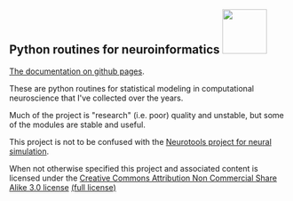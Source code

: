 
## Python routines for neuroinformatics <img src="https://user-images.githubusercontent.com/687425/200168839-cd5d2fe4-4dc4-434f-a49c-e4b329e2cb7b.svg" width="80" />

[The documentation on github pages](http://michaelerule.github.io/neurotools/_build/html/index.html).

These are python routines for statistical modeling in computational neuroscience that I've collected over the years. 

Much of the project is "research" (i.e. poor) quality and unstable, but some of the modules are stable and useful.  

This project is not to be confused with the [Neurotools project for neural simulation](http://neuralensemble.org/NeuroTools/). 

When not otherwise specified this project and associated content is licensed under the [Creative Commons Attribution Non Commercial Share Alike 3.0 license](https://creativecommons.org/licenses/by-nc-sa/3.0/) [(full license)](https://creativecommons.org/licenses/by-nc-sa/3.0/legalcode)

